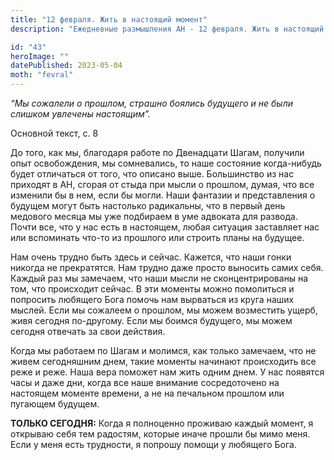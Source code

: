 ```yaml
---
title: "12 февраля. Жить в настоящий момент"
description: "Ежедневные размышления АН - 12 февраля. Жить в настоящий момент"

id: "43"
heroImage: ""
datePublished: 2023-05-04
moth: "fevral"
---
```


_“Мы сожалели о прошлом, страшно боялись будущего и не были слишком увлечены
настоящим”._

Основной текст, с. 8

До того, как мы, благодаря работе по Двенадцати Шагам, получили опыт
освобождения, мы сомневались, то наше состояние когда-нибудь будет отличаться
от того, что описано выше. Большинство из нас приходят в АН, сгорая от стыда
при мысли о прошлом, думая, что все изменили бы в нем, если бы могли. Наши
фантазии и представления о будущем могут быть настолько радикальны, что в
первый день медового месяца мы уже подбираем в уме адвоката для развода. Почти
все, что у нас есть в настоящем, любая ситуация заставляет нас или вспоминать
что-то из прошлого или строить планы на будущее.

Нам очень трудно быть здесь и сейчас. Кажется, что наши гонки никогда не
прекратятся. Нам трудно даже просто выносить самих себя. Каждый раз мы
замечаем, что наши мысли не сконцентрированы на том, что происходит сейчас. В
эти моменты можно помолиться и попросить любящего Бога помочь нам вырваться из
круга наших мыслей. Если мы сожалеем о прошлом, мы можем возместить ущерб,
живя сегодня по-другому. Если мы боимся будущего, мы можем сегодня отвечать за
свои действия.

Когда мы работаем по Шагам и молимся, как только замечаем, что не живем
сегодняшним днем, такие моменты начинают происходить все реже и реже. Наша
вера поможет нам жить одним днем. У нас появятся часы и даже дни, когда все
наше внимание сосредоточено на настоящем моменте времени, а не на печальном
прошлом или пугающем будущем.

**ТОЛЬКО СЕГОДНЯ:** Когда я полноценно проживаю каждый момент, я открываю себя
тем радостям, которые иначе прошли бы мимо меня. Если у меня есть трудности, я
попрошу помощи у любящего Бога.
